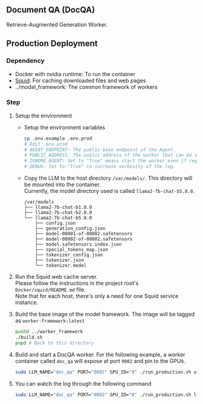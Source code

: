 Document QA (DocQA)
---
Retrieve-Augmented Generation Worker.

## Production Deployment
### Dependency

- Docker with nvidia runtime: To run the container
- [Squid](http://www.squid-cache.org/): For caching downloaded files and web pages
- ../model_framework: The common framework of workers

### Step

1. Setup the environment
    - Setup the environment variables
        ```bash
        cp .env.example .env.prod
        # Edit .env.prod
        # AGENT_ENDPOINT: The public base endpoint of the Agent.
        # PUBLIC_ADDRESS: The public address of the worker that can be accessed by the Agent.
        # IGNORE_AGENT: Set to "True" means start the worker even if registration failed.
        # DEBUG: Set to "True" to increase verbosity of the log.
        ```
    - Copy the LLM to the host directory `/var/models/`. This directory will be mounted into the container.  
      Currently, the model directory used is called `llama2-7b-chat-b5.0.0`.
        ```
        /var/models
        ├── llama2-7b-chat-b1.0.0
        ├── llama2-7b-chat-b2.0.0
        └── llama2-7b-chat-b5.0.0
            ├── config.json
            ├── generation_config.json
            ├── model-00001-of-00002.safetensors
            ├── model-00002-of-00002.safetensors
            ├── model.safetensors.index.json
            ├── special_tokens_map.json
            ├── tokenizer_config.json
            ├── tokenizer.json
            └── tokenizer.model
        ```

2. Run the Squid web cache server.  
   Please follow the instructions in the project root's `Docker/squid/README.md` file.  
   Note that for each host, there's only a need for one Squid service instance.

3. Build the base image of the model framework. The image will be tagged as `worker-framework:latest`

    ```bash
    pushd ../worker_framework
    ./build.sh
    popd # Back to this directory
    ```

4. Build and start a DocQA worker. For the following example, a worker container called `doc_qa` will expose at port `9002` and pin to the GPU`0`.
    ```bash
    sudo LLM_NAME="doc_qa" PORT="9002" GPU_ID="0" ./run_production.sh up -d --build --force-recreate
    ```

5. You can watch the log through the following command
    ```bash
    sudo LLM_NAME="doc_qa" PORT="9002" GPU_ID="0" ./run_production.sh logs -f
    ```